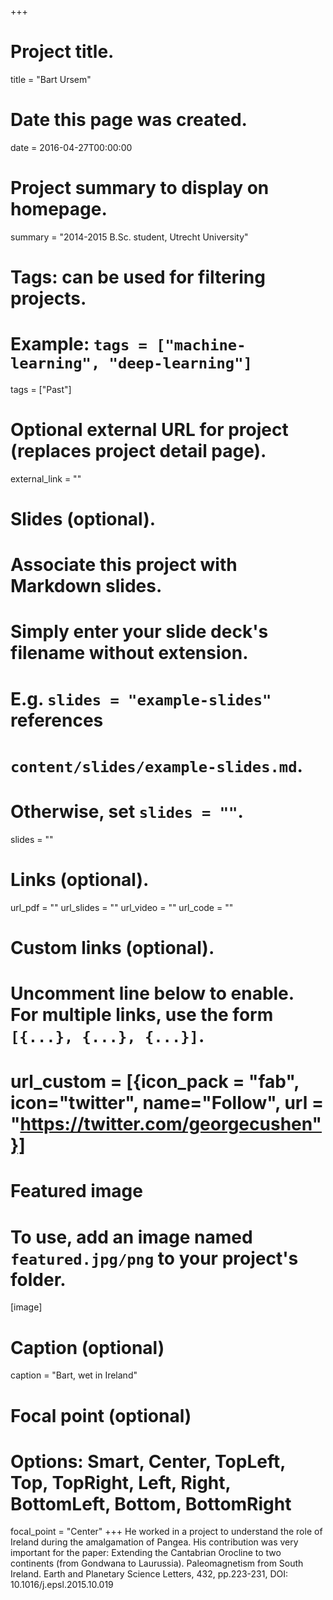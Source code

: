 +++
# Project title.
title = "Bart Ursem"

# Date this page was created.
date = 2016-04-27T00:00:00

# Project summary to display on homepage.
summary = "2014-2015 B.Sc. student, Utrecht University"

# Tags: can be used for filtering projects.
# Example: `tags = ["machine-learning", "deep-learning"]`
tags = ["Past"]

# Optional external URL for project (replaces project detail page).
external_link = ""

# Slides (optional).
#   Associate this project with Markdown slides.
#   Simply enter your slide deck's filename without extension.
#   E.g. `slides = "example-slides"` references 
#   `content/slides/example-slides.md`.
#   Otherwise, set `slides = ""`.
slides = ""

# Links (optional).
url_pdf = ""
url_slides = ""
url_video = ""
url_code = ""

# Custom links (optional).
#   Uncomment line below to enable. For multiple links, use the form `[{...}, {...}, {...}]`.
# url_custom = [{icon_pack = "fab", icon="twitter", name="Follow", url = "https://twitter.com/georgecushen"}]

# Featured image
# To use, add an image named `featured.jpg/png` to your project's folder. 
[image]
  # Caption (optional)
  caption = "Bart, wet in Ireland"
  
  # Focal point (optional)
  # Options: Smart, Center, TopLeft, Top, TopRight, Left, Right, BottomLeft, Bottom, BottomRight
  focal_point = "Center"
+++
He worked in a project to understand the role of Ireland during the amalgamation of Pangea. His contribution was very important for the paper:
Extending the Cantabrian Orocline to two continents (from Gondwana to Laurussia). Paleomagnetism from South Ireland. Earth and Planetary Science Letters, 432, pp.223-231, DOI: 10.1016/j.epsl.2015.10.019
